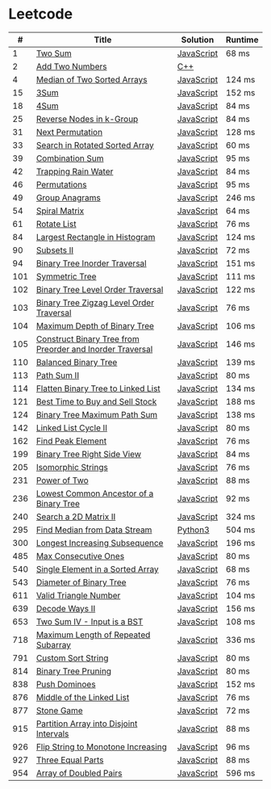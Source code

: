 # Leetcode

| # | Title | Solution | Runtime |
|---| ----- | -------- | ------- |
|1|[ Two Sum](https://leetcode.com/problems/two-sum/)|[JavaScript](./solutions/1.%20Two%20Sum.js)|68 ms|
|2|[ Add Two Numbers](https://leetcode.com/problems/add-two-numbers/)|[C++](./solutions/2.%20Add%20Two%20Numbers.cpp)||
|4|[ Median of Two Sorted Arrays](https://leetcode.com/problems/median-of-two-sorted-arrays/)|[JavaScript](./solutions/4.%20Median%20of%20Two%20Sorted%20Arrays.js)|124 ms|
|15|[ 3Sum](https://leetcode.com/problems/3sum/)|[JavaScript](./solutions/15.%203Sum.js)|152 ms|
|18|[ 4Sum](https://leetcode.com/problems/4sum/)|[JavaScript](./solutions/18.%204Sum.js)|84 ms|
|25|[ Reverse Nodes in k-Group](https://leetcode.com/problems/reverse-nodes-in-k-group/)|[JavaScript](./solutions/25.%20Reverse%20Nodes%20in%20k-Group.js)|84 ms|
|31|[ Next Permutation](https://leetcode.com/problems/next-permutation/)|[JavaScript](./solutions/31.%20Next%20Permutation.js)|128 ms|
|33|[ Search in Rotated Sorted Array](https://leetcode.com/problems/search-in-rotated-sorted-array/)|[JavaScript](./solutions/33.%20Search%20in%20Rotated%20Sorted%20Array.js)|60 ms|
|39|[ Combination Sum](https://leetcode.com/problems/combination-sum/)|[JavaScript](./solutions/39.%20Combination%20Sum.js)|95 ms|
|42|[ Trapping Rain Water](https://leetcode.com/problems/trapping-rain-water/)|[JavaScript](./solutions/42.%20Trapping%20Rain%20Water.js)|84 ms|
|46|[ Permutations](https://leetcode.com/problems/permutations/)|[JavaScript](./solutions/46.%20Permutations.js)|95 ms|
|49|[ Group Anagrams](https://leetcode.com/problems/group-anagrams/)|[JavaScript](./solutions/49.%20Group%20Anagrams.js)|246 ms|
|54|[ Spiral Matrix](https://leetcode.com/problems/spiral-matrix/)|[JavaScript](./solutions/54.%20Spiral%20Matrix.js)|64 ms|
|61|[ Rotate List](https://leetcode.com/problems/rotate-list/)|[JavaScript](./solutions/61.%20Rotate%20List.js)|76 ms|
|84|[ Largest Rectangle in Histogram](https://leetcode.com/problems/largest-rectangle-in-histogram/)|[JavaScript](./solutions/84.%20Largest%20Rectangle%20in%20Histogram.js)|124 ms|
|90|[ Subsets II](https://leetcode.com/problems/subsets-ii/)|[JavaScript](./solutions/90.%20Subsets%20II.js)|72 ms|
|94|[ Binary Tree Inorder Traversal](https://leetcode.com/problems/binary-tree-inorder-traversal/)|[JavaScript](./solutions/94.%20Binary%20Tree%20Inorder%20Traversal.js)|151 ms|
|101|[ Symmetric Tree](https://leetcode.com/problems/symmetric-tree/)|[JavaScript](./solutions/101.%20Symmetric%20Tree.js)|111 ms|
|102|[ Binary Tree Level Order Traversal](https://leetcode.com/problems/binary-tree-level-order-traversal/)|[JavaScript](./solutions/102.%20Binary%20Tree%20Level%20Order%20Traversal.js)|122 ms|
|103|[ Binary Tree Zigzag Level Order Traversal](https://leetcode.com/problems/binary-tree-zigzag-level-order-traversal/)|[JavaScript](./solutions/103.%20Binary%20Tree%20Zigzag%20Level%20Order%20Traversal.js)|76 ms|
|104|[ Maximum Depth of Binary Tree](https://leetcode.com/problems/maximum-depth-of-binary-tree/)|[JavaScript](./solutions/104.%20Maximum%20Depth%20of%20Binary%20Tree.js)|106 ms|
|105|[ Construct Binary Tree from Preorder and Inorder Traversal](https://leetcode.com/problems/construct-binary-tree-from-preorder-and-inorder-traversal/)|[JavaScript](./solutions/105.%20Construct%20Binary%20Tree%20from%20Preorder%20and%20Inorder%20Traversal.js)|146 ms|
|110|[ Balanced Binary Tree](https://leetcode.com/problems/balanced-binary-tree/)|[JavaScript](./solutions/110.%20Balanced%20Binary%20Tree.js)|139 ms|
|113|[ Path Sum II](https://leetcode.com/problems/path-sum-ii/)|[JavaScript](./solutions/113.%20Path%20Sum%20II.js)|80 ms|
|114|[ Flatten Binary Tree to Linked List](https://leetcode.com/problems/flatten-binary-tree-to-linked-list/)|[JavaScript](./solutions/114.%20Flatten%20Binary%20Tree%20to%20Linked%20List.js)|134 ms|
|121|[ Best Time to Buy and Sell Stock](https://leetcode.com/problems/best-time-to-buy-and-sell-stock/)|[JavaScript](./solutions/121.%20Best%20Time%20to%20Buy%20and%20Sell%20Stock.js)|188 ms|
|124|[ Binary Tree Maximum Path Sum](https://leetcode.com/problems/binary-tree-maximum-path-sum/)|[JavaScript](./solutions/124.%20Binary%20Tree%20Maximum%20Path%20Sum.js)|138 ms|
|142|[ Linked List Cycle II](https://leetcode.com/problems/linked-list-cycle-ii/)|[JavaScript](./solutions/142.%20Linked%20List%20Cycle%20II.js)|80 ms|
|162|[ Find Peak Element](https://leetcode.com/problems/find-peak-element/)|[JavaScript](./solutions/162.%20Find%20Peak%20Element.js)|76 ms|
|199|[ Binary Tree Right Side View](https://leetcode.com/problems/binary-tree-right-side-view/)|[JavaScript](./solutions/199.%20Binary%20Tree%20Right%20Side%20View.js)|84 ms|
|205|[ Isomorphic Strings](https://leetcode.com/problems/isomorphic-strings/)|[JavaScript](./solutions/205.%20Isomorphic%20Strings.js)|76 ms|
|231|[ Power of Two](https://leetcode.com/problems/power-of-two/)|[JavaScript](./solutions/231.%20Power%20of%20Two.js)|88 ms|
|236|[ Lowest Common Ancestor of a Binary Tree](https://leetcode.com/problems/lowest-common-ancestor-of-a-binary-tree/)|[JavaScript](./solutions/236.%20Lowest%20Common%20Ancestor%20of%20a%20Binary%20Tree.js)|92 ms|
|240|[ Search a 2D Matrix II](https://leetcode.com/problems/search-a-2d-matrix-ii/)|[JavaScript](./solutions/240.%20Search%20a%202D%20Matrix%20II.js)|324 ms|
|295|[ Find Median from Data Stream](https://leetcode.com/problems/find-median-from-data-stream/)|[Python3](./solutions/295.%20Find%20Median%20from%20Data%20Stream.py)|504 ms|
|300|[ Longest Increasing Subsequence](https://leetcode.com/problems/longest-increasing-subsequence/)|[JavaScript](./solutions/300.%20Longest%20Increasing%20Subsequence.js)|196 ms|
|485|[ Max Consecutive Ones](https://leetcode.com/problems/max-consecutive-ones/)|[JavaScript](./solutions/485.%20Max%20Consecutive%20Ones.js)|80 ms|
|540|[ Single Element in a Sorted Array](https://leetcode.com/problems/single-element-in-a-sorted-array/)|[JavaScript](./solutions/540.%20Single%20Element%20in%20a%20Sorted%20Array.js)|68 ms|
|543|[ Diameter of Binary Tree](https://leetcode.com/problems/diameter-of-binary-tree/)|[JavaScript](./solutions/543.%20Diameter%20of%20Binary%20Tree.js)|76 ms|
|611|[ Valid Triangle Number](https://leetcode.com/problems/valid-triangle-number/)|[JavaScript](./solutions/611.%20Valid%20Triangle%20Number.js)|104 ms|
|639|[ Decode Ways II](https://leetcode.com/problems/decode-ways-ii/)|[JavaScript](./solutions/639.%20Decode%20Ways%20II.js)|156 ms|
|653|[ Two Sum IV - Input is a BST](https://leetcode.com/problems/two-sum-iv-input-is-a-bst/)|[JavaScript](./solutions/653.%20Two%20Sum%20IV%20-%20Input%20is%20a%20BST.js)|108 ms|
|718|[ Maximum Length of Repeated Subarray](https://leetcode.com/problems/maximum-length-of-repeated-subarray/)|[JavaScript](./solutions/718.%20Maximum%20Length%20of%20Repeated%20Subarray.js)|336 ms|
|791|[ Custom Sort String](https://leetcode.com/problems/custom-sort-string/)|[JavaScript](./solutions/791.%20Custom%20Sort%20String.js)|80 ms|
|814|[ Binary Tree Pruning](https://leetcode.com/problems/binary-tree-pruning/)|[JavaScript](./solutions/814.%20Binary%20Tree%20Pruning.js)|80 ms|
|838|[ Push Dominoes](https://leetcode.com/problems/push-dominoes/)|[JavaScript](./solutions/838.%20Push%20Dominoes.js)|152 ms|
|876|[ Middle of the Linked List](https://leetcode.com/problems/middle-of-the-linked-list/)|[JavaScript](./solutions/876.%20Middle%20of%20the%20Linked%20List.js)|76 ms|
|877|[ Stone Game](https://leetcode.com/problems/stone-game/)|[JavaScript](./solutions/877.%20Stone%20Game.js)|72 ms|
|915|[ Partition Array into Disjoint Intervals](https://leetcode.com/problems/partition-array-into-disjoint-intervals/)|[JavaScript](./solutions/915.%20Partition%20Array%20into%20Disjoint%20Intervals.js)|88 ms|
|926|[ Flip String to Monotone Increasing](https://leetcode.com/problems/flip-string-to-monotone-increasing/)|[JavaScript](./solutions/926.%20Flip%20String%20to%20Monotone%20Increasing.js)|96 ms|
|927|[ Three Equal Parts](https://leetcode.com/problems/three-equal-parts/)|[JavaScript](./solutions/927.%20Three%20Equal%20Parts.js)|88 ms|
|954|[ Array of Doubled Pairs](https://leetcode.com/problems/array-of-doubled-pairs/)|[JavaScript](./solutions/954.%20Array%20of%20Doubled%20Pairs.js)|596 ms|

